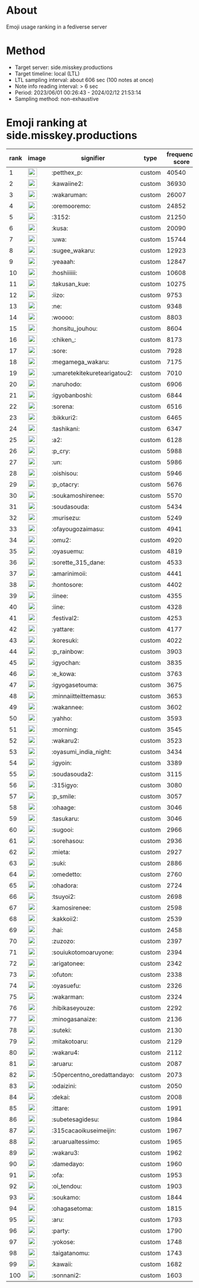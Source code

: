 # About
Emoji usage ranking in a fediverse server

# Method
- Target server: side.misskey.productions
- Target timeline: local (LTL)
- LTL sampling interval: about 606 sec (100 notes at once)
- Note info reading interval: > 6 sec
- Period: 2023/06/01 00:26:43 - 2024/02/12 21:53:14 
- Sampling method: non-exhaustive

# Emoji ranking at side.misskey.productions

|rank|image|signifier|type|frequency score|
|----|----|----|----|----|
|1|<img height="24" src="https://side.misskey.productions/emoji/petthex_p.webp">|:petthex_p:|custom|40540|
|2|<img height="24" src="https://side.misskey.productions/emoji/kawaiine2.webp">|:kawaiine2:|custom|36930|
|3|<img height="24" src="https://side.misskey.productions/emoji/wakaruman.webp">|:wakaruman:|custom|26007|
|4|<img height="24" src="https://side.misskey.productions/emoji/oremooremo.webp">|:oremooremo:|custom|24852|
|5|<img height="24" src="https://side.misskey.productions/emoji/3152.webp">|:3152:|custom|21250|
|6|<img height="24" src="https://side.misskey.productions/emoji/kusa.webp">|:kusa:|custom|20090|
|7|<img height="24" src="https://side.misskey.productions/emoji/uwa.webp">|:uwa:|custom|15744|
|8|<img height="24" src="https://side.misskey.productions/emoji/sugee_wakaru.webp">|:sugee_wakaru:|custom|12923|
|9|<img height="24" src="https://side.misskey.productions/emoji/yeaaah.webp">|:yeaaah:|custom|12847|
|10|<img height="24" src="https://side.misskey.productions/emoji/hoshiiiiii.webp">|:hoshiiiiii:|custom|10608|
|11|<img height="24" src="https://side.misskey.productions/emoji/takusan_kue.webp">|:takusan_kue:|custom|10275|
|12|<img height="24" src="https://side.misskey.productions/emoji/iizo.webp">|:iizo:|custom|9753|
|13|<img height="24" src="https://side.misskey.productions/emoji/ne.webp">|:ne:|custom|9348|
|14|<img height="24" src="https://side.misskey.productions/emoji/woooo.webp">|:woooo:|custom|8803|
|15|<img height="24" src="https://side.misskey.productions/emoji/honsitu_jouhou.webp">|:honsitu_jouhou:|custom|8604|
|16|<img height="24" src="https://side.misskey.productions/emoji/chiken_.webp">|:chiken_:|custom|8173|
|17|<img height="24" src="https://side.misskey.productions/emoji/sore.webp">|:sore:|custom|7928|
|18|<img height="24" src="https://side.misskey.productions/emoji/megamega_wakaru.webp">|:megamega_wakaru:|custom|7175|
|19|<img height="24" src="https://side.misskey.productions/emoji/umaretekitekuretearigatou2.webp">|:umaretekitekuretearigatou2:|custom|7010|
|20|<img height="24" src="https://side.misskey.productions/emoji/naruhodo.webp">|:naruhodo:|custom|6906|
|21|<img height="24" src="https://side.misskey.productions/emoji/igyobanboshi.webp">|:igyobanboshi:|custom|6844|
|22|<img height="24" src="https://side.misskey.productions/emoji/sorena.webp">|:sorena:|custom|6516|
|23|<img height="24" src="https://side.misskey.productions/emoji/bikkuri2.webp">|:bikkuri2:|custom|6465|
|24|<img height="24" src="https://side.misskey.productions/emoji/tashikani.webp">|:tashikani:|custom|6347|
|25|<img height="24" src="https://side.misskey.productions/emoji/a2.webp">|:a2:|custom|6128|
|26|<img height="24" src="https://side.misskey.productions/emoji/p_cry.webp">|:p_cry:|custom|5988|
|27|<img height="24" src="https://side.misskey.productions/emoji/un.webp">|:un:|custom|5986|
|28|<img height="24" src="https://side.misskey.productions/emoji/oishisou.webp">|:oishisou:|custom|5946|
|29|<img height="24" src="https://side.misskey.productions/emoji/p_otacry.webp">|:p_otacry:|custom|5676|
|30|<img height="24" src="https://side.misskey.productions/emoji/soukamoshirenee.webp">|:soukamoshirenee:|custom|5570|
|31|<img height="24" src="https://side.misskey.productions/emoji/soudasouda.webp">|:soudasouda:|custom|5434|
|32|<img height="24" src="https://side.misskey.productions/emoji/murisezu.webp">|:murisezu:|custom|5249|
|33|<img height="24" src="https://side.misskey.productions/emoji/ofayougozaimasu.webp">|:ofayougozaimasu:|custom|4941|
|34|<img height="24" src="https://side.misskey.productions/emoji/omu2.webp">|:omu2:|custom|4920|
|35|<img height="24" src="https://side.misskey.productions/emoji/oyasuemu.webp">|:oyasuemu:|custom|4819|
|36|<img height="24" src="https://side.misskey.productions/emoji/sorette_315_dane.webp">|:sorette_315_dane:|custom|4533|
|37|<img height="24" src="https://side.misskey.productions/emoji/amarinimoii.webp">|:amarinimoii:|custom|4441|
|38|<img height="24" src="https://side.misskey.productions/emoji/hontosore.webp">|:hontosore:|custom|4402|
|39|<img height="24" src="https://side.misskey.productions/emoji/iinee.webp">|:iinee:|custom|4355|
|40|<img height="24" src="https://side.misskey.productions/emoji/iine.webp">|:iine:|custom|4328|
|41|<img height="24" src="https://side.misskey.productions/emoji/festival2.webp">|:festival2:|custom|4253|
|42|<img height="24" src="https://side.misskey.productions/emoji/yattare.webp">|:yattare:|custom|4177|
|43|<img height="24" src="https://side.misskey.productions/emoji/koresuki.webp">|:koresuki:|custom|4022|
|44|<img height="24" src="https://side.misskey.productions/emoji/p_rainbow.webp">|:p_rainbow:|custom|3903|
|45|<img height="24" src="https://side.misskey.productions/emoji/igyochan.webp">|:igyochan:|custom|3835|
|46|<img height="24" src="https://side.misskey.productions/emoji/e_kowa.webp">|:e_kowa:|custom|3763|
|47|<img height="24" src="https://side.misskey.productions/emoji/igyogasetouma.webp">|:igyogasetouma:|custom|3675|
|48|<img height="24" src="https://side.misskey.productions/emoji/minnaiitteittemasu.webp">|:minnaiitteittemasu:|custom|3653|
|49|<img height="24" src="https://side.misskey.productions/emoji/wakannee.webp">|:wakannee:|custom|3602|
|50|<img height="24" src="https://side.misskey.productions/emoji/yahho.webp">|:yahho:|custom|3593|
|51|<img height="24" src="https://side.misskey.productions/emoji/morning.webp">|:morning:|custom|3545|
|52|<img height="24" src="https://side.misskey.productions/emoji/wakaru2.webp">|:wakaru2:|custom|3523|
|53|<img height="24" src="https://side.misskey.productions/emoji/oyasumi_india_night.webp">|:oyasumi_india_night:|custom|3434|
|54|<img height="24" src="https://side.misskey.productions/emoji/igyoin.webp">|:igyoin:|custom|3389|
|55|<img height="24" src="https://side.misskey.productions/emoji/soudasouda2.webp">|:soudasouda2:|custom|3115|
|56|<img height="24" src="https://side.misskey.productions/emoji/315igyo.webp">|:315igyo:|custom|3080|
|57|<img height="24" src="https://side.misskey.productions/emoji/p_smile.webp">|:p_smile:|custom|3057|
|58|<img height="24" src="https://side.misskey.productions/emoji/ohaage.webp">|:ohaage:|custom|3046|
|59|<img height="24" src="https://side.misskey.productions/emoji/tasukaru.webp">|:tasukaru:|custom|3046|
|60|<img height="24" src="https://side.misskey.productions/emoji/sugooi.webp">|:sugooi:|custom|2966|
|61|<img height="24" src="https://side.misskey.productions/emoji/sorehasou.webp">|:sorehasou:|custom|2936|
|62|<img height="24" src="https://side.misskey.productions/emoji/mieta.webp">|:mieta:|custom|2927|
|63|<img height="24" src="https://side.misskey.productions/emoji/suki.webp">|:suki:|custom|2886|
|64|<img height="24" src="https://side.misskey.productions/emoji/omedetto.webp">|:omedetto:|custom|2760|
|65|<img height="24" src="https://side.misskey.productions/emoji/ohadora.webp">|:ohadora:|custom|2724|
|66|<img height="24" src="https://side.misskey.productions/emoji/tsuyoi2.webp">|:tsuyoi2:|custom|2698|
|67|<img height="24" src="https://side.misskey.productions/emoji/kamosirenee.webp">|:kamosirenee:|custom|2598|
|68|<img height="24" src="https://side.misskey.productions/emoji/kakkoii2.webp">|:kakkoii2:|custom|2539|
|69|<img height="24" src="https://side.misskey.productions/emoji/hai.webp">|:hai:|custom|2458|
|70|<img height="24" src="https://side.misskey.productions/emoji/zuzozo.webp">|:zuzozo:|custom|2397|
|71|<img height="24" src="https://side.misskey.productions/emoji/souiukotomoaruyone.webp">|:souiukotomoaruyone:|custom|2394|
|72|<img height="24" src="https://side.misskey.productions/emoji/arigatonee.webp">|:arigatonee:|custom|2342|
|73|<img height="24" src="https://side.misskey.productions/emoji/ofuton.webp">|:ofuton:|custom|2338|
|74|<img height="24" src="https://side.misskey.productions/emoji/oyasuefu.webp">|:oyasuefu:|custom|2326|
|75|<img height="24" src="https://side.misskey.productions/emoji/wakarman.webp">|:wakarman:|custom|2324|
|76|<img height="24" src="https://side.misskey.productions/emoji/hibikaseyouze.webp">|:hibikaseyouze:|custom|2292|
|77|<img height="24" src="https://side.misskey.productions/emoji/minogasanaize.webp">|:minogasanaize:|custom|2136|
|78|<img height="24" src="https://side.misskey.productions/emoji/suteki.webp">|:suteki:|custom|2130|
|79|<img height="24" src="https://side.misskey.productions/emoji/mitakotoaru.webp">|:mitakotoaru:|custom|2129|
|80|<img height="24" src="https://side.misskey.productions/emoji/wakaru4.webp">|:wakaru4:|custom|2112|
|81|<img height="24" src="https://side.misskey.productions/emoji/aruaru.webp">|:aruaru:|custom|2087|
|82|<img height="24" src="https://side.misskey.productions/emoji/50percentno_oredattandayo.webp">|:50percentno_oredattandayo:|custom|2073|
|83|<img height="24" src="https://side.misskey.productions/emoji/odaizini.webp">|:odaizini:|custom|2050|
|84|<img height="24" src="https://side.misskey.productions/emoji/dekai.webp">|:dekai:|custom|2008|
|85|<img height="24" src="https://side.misskey.productions/emoji/ittare.webp">|:ittare:|custom|1991|
|86|<img height="24" src="https://side.misskey.productions/emoji/subetesagidesu.webp">|:subetesagidesu:|custom|1984|
|87|<img height="24" src="https://side.misskey.productions/emoji/315cacaoikuseimeijin.webp">|:315cacaoikuseimeijin:|custom|1967|
|88|<img height="24" src="https://side.misskey.productions/emoji/aruarualtessimo.webp">|:aruarualtessimo:|custom|1965|
|89|<img height="24" src="https://side.misskey.productions/emoji/wakaru3.webp">|:wakaru3:|custom|1962|
|90|<img height="24" src="https://side.misskey.productions/emoji/damedayo.webp">|:damedayo:|custom|1960|
|91|<img height="24" src="https://side.misskey.productions/emoji/ofa.webp">|:ofa:|custom|1953|
|92|<img height="24" src="https://side.misskey.productions/emoji/oi_tendou.webp">|:oi_tendou:|custom|1903|
|93|<img height="24" src="https://side.misskey.productions/emoji/soukamo.webp">|:soukamo:|custom|1844|
|94|<img height="24" src="https://side.misskey.productions/emoji/ohagasetoma.webp">|:ohagasetoma:|custom|1815|
|95|<img height="24" src="https://side.misskey.productions/emoji/aru.webp">|:aru:|custom|1793|
|96|<img height="24" src="https://side.misskey.productions/emoji/party.webp">|:party:|custom|1790|
|97|<img height="24" src="https://side.misskey.productions/emoji/yokose.webp">|:yokose:|custom|1748|
|98|<img height="24" src="https://side.misskey.productions/emoji/taigatanomu.webp">|:taigatanomu:|custom|1743|
|99|<img height="24" src="https://side.misskey.productions/emoji/kawaii.webp">|:kawaii:|custom|1682|
|100|<img height="24" src="https://side.misskey.productions/emoji/sonnani2.webp">|:sonnani2:|custom|1603|
